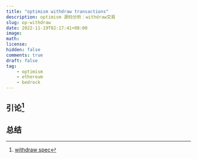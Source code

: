 ```yaml
---
title: "optimism withdraw transactions"
description: optimism 源码分析：withdraw交易
slug: op-withdraw
date: 2022-11-19T02:17:41+08:00
image:
math:
license:
hidden: false
comments: true
draft: false
tag:
    - optimism
    - ethereum
    - bedrock
---
```


## 引论[^1]

## 总结

[^1]: [withdraw spec](https://github.com/ethereum-optimism/optimism/blob/develop/specs/withdrawals.md)
